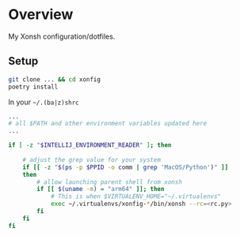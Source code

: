 # Overview

My Xonsh configuration/dotfiles.

## Setup

``` sh
git clone ... && cd xonfig
poetry install
```

In your `~/.(ba|z)shrc`

```sh
...
# all $PATH and other environment variables updated here
...

if [ -z "$INTELLIJ_ENVIRONMENT_READER" ]; then
    
    # adjust the grep value for your system
	if [[ -z "$(ps -p $PPID -o comm | grep 'MacOS/Python')" ]]
	then
        # allow launching parent shell from xonsh
		if [[ $(uname -m) = "arm64" ]]; then
			# This is when $VIRTUALENV_HOME="~/.virtualenvs"
		 	exec ~/.virtualenvs/xonfig-*/bin/xonsh --rc=<rc.py>
		fi
	fi
fi
```
